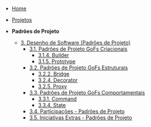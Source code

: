 <!-- docs/_sidebar.md -->

- [Home](/)
- [Projetos](/Projeto/Projeto.md)

- **Padrões de Projeto**
  - [3. Desenho de Software (Padrões de Projeto)](/PadroesDeProjeto/3.PadroesDeProjeto.md)
    - [3.1. Padrões de Projeto GoFs Criacionais](/PadroesDeProjeto/3.1.GoFsCriacionais.md)
      - [3.1.4. Builder](/PadroesDeProjeto/3.1.4.Builder.md)
      - [3.1.5. Prototype](/PadroesDeProjeto/3.1.5.Prototype.md)
    - [3.2. Padrões de Projeto GoFs Estruturais](/PadroesDeProjeto/3.2.GoFsEstruturais.md)
      - [3.2.2. Bridge](/PadroesDeProjeto/3.2.2Bridge.md)
      - [3.2.4. Decorator](/PadroesDeProjeto/3.2.4.Decorator.md)
      - [3.2.5. Proxy](/PadroesDeProjeto/3.2.3.Proxy.md)
    - [3.3. Padrões de Projeto GoFs Comportamentais](/PadroesDeProjeto/3.3.GoFsComportamentais.md)
      - [3.3.1. Command](/PadroesDeProjeto/3.3.1Command.md)
      - [3.3.4. State](/PadroesDeProjeto/3.3.4.state.md)
    - [3.4. Participações - Padrões de Projeto](/PadroesDeProjeto/3.4.ParticipacoesPadroes.md)
    - [3.5. Iniciativas Extras - Padrões de Projeto](/PadroesDeProjeto/3.5.IniciativasExtras.md)
